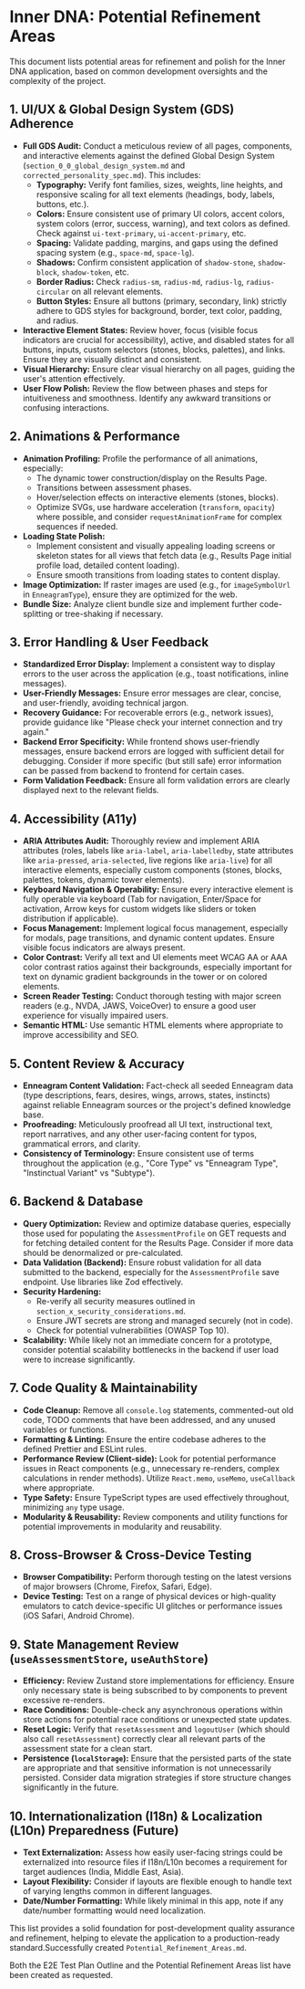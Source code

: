 # Inner DNA: Potential Refinement Areas

This document lists potential areas for refinement and polish for the Inner DNA application, based on common development oversights and the complexity of the project.

## 1. UI/UX & Global Design System (GDS) Adherence

*   **Full GDS Audit:** Conduct a meticulous review of all pages, components, and interactive elements against the defined Global Design System (`section_0_0_global_design_system.md` and `corrected_personality_spec.md`). This includes:
    *   **Typography:** Verify font families, sizes, weights, line heights, and responsive scaling for all text elements (headings, body, labels, buttons, etc.).
    *   **Colors:** Ensure consistent use of primary UI colors, accent colors, system colors (error, success, warning), and text colors as defined. Check against `ui-text-primary`, `ui-accent-primary`, etc.
    *   **Spacing:** Validate padding, margins, and gaps using the defined spacing system (e.g., `space-md`, `space-lg`).
    *   **Shadows:** Confirm consistent application of `shadow-stone`, `shadow-block`, `shadow-token`, etc.
    *   **Border Radius:** Check `radius-sm`, `radius-md`, `radius-lg`, `radius-circular` on all relevant elements.
    *   **Button Styles:** Ensure all buttons (primary, secondary, link) strictly adhere to GDS styles for background, border, text color, padding, and radius.
*   **Interactive Element States:** Review hover, focus (visible focus indicators are crucial for accessibility), active, and disabled states for all buttons, inputs, custom selectors (stones, blocks, palettes), and links. Ensure they are visually distinct and consistent.
*   **Visual Hierarchy:** Ensure clear visual hierarchy on all pages, guiding the user's attention effectively.
*   **User Flow Polish:** Review the flow between phases and steps for intuitiveness and smoothness. Identify any awkward transitions or confusing interactions.

## 2. Animations & Performance

*   **Animation Profiling:** Profile the performance of all animations, especially:
    *   The dynamic tower construction/display on the Results Page.
    *   Transitions between assessment phases.
    *   Hover/selection effects on interactive elements (stones, blocks).
    *   Optimize SVGs, use hardware acceleration (`transform`, `opacity`) where possible, and consider `requestAnimationFrame` for complex sequences if needed.
*   **Loading State Polish:**
    *   Implement consistent and visually appealing loading screens or skeleton states for all views that fetch data (e.g., Results Page initial profile load, detailed content loading).
    *   Ensure smooth transitions from loading states to content display.
*   **Image Optimization:** If raster images are used (e.g., for `imageSymbolUrl` in `EnneagramType`), ensure they are optimized for the web.
*   **Bundle Size:** Analyze client bundle size and implement further code-splitting or tree-shaking if necessary.

## 3. Error Handling & User Feedback

*   **Standardized Error Display:** Implement a consistent way to display errors to the user across the application (e.g., toast notifications, inline messages).
*   **User-Friendly Messages:** Ensure error messages are clear, concise, and user-friendly, avoiding technical jargon.
*   **Recovery Guidance:** For recoverable errors (e.g., network issues), provide guidance like "Please check your internet connection and try again."
*   **Backend Error Specificity:** While frontend shows user-friendly messages, ensure backend errors are logged with sufficient detail for debugging. Consider if more specific (but still safe) error information can be passed from backend to frontend for certain cases.
*   **Form Validation Feedback:** Ensure all form validation errors are clearly displayed next to the relevant fields.

## 4. Accessibility (A11y)

*   **ARIA Attributes Audit:** Thoroughly review and implement ARIA attributes (roles, labels like `aria-label`, `aria-labelledby`, state attributes like `aria-pressed`, `aria-selected`, live regions like `aria-live`) for all interactive elements, especially custom components (stones, blocks, palettes, tokens, dynamic tower elements).
*   **Keyboard Navigation & Operability:** Ensure every interactive element is fully operable via keyboard (Tab for navigation, Enter/Space for activation, Arrow keys for custom widgets like sliders or token distribution if applicable).
*   **Focus Management:** Implement logical focus management, especially for modals, page transitions, and dynamic content updates. Ensure visible focus indicators are always present.
*   **Color Contrast:** Verify all text and UI elements meet WCAG AA or AAA color contrast ratios against their backgrounds, especially important for text on dynamic gradient backgrounds in the tower or on colored elements.
*   **Screen Reader Testing:** Conduct thorough testing with major screen readers (e.g., NVDA, JAWS, VoiceOver) to ensure a good user experience for visually impaired users.
*   **Semantic HTML:** Use semantic HTML elements where appropriate to improve accessibility and SEO.

## 5. Content Review & Accuracy

*   **Enneagram Content Validation:** Fact-check all seeded Enneagram data (type descriptions, fears, desires, wings, arrows, states, instincts) against reliable Enneagram sources or the project's defined knowledge base.
*   **Proofreading:** Meticulously proofread all UI text, instructional text, report narratives, and any other user-facing content for typos, grammatical errors, and clarity.
*   **Consistency of Terminology:** Ensure consistent use of terms throughout the application (e.g., "Core Type" vs "Enneagram Type", "Instinctual Variant" vs "Subtype").

## 6. Backend & Database

*   **Query Optimization:** Review and optimize database queries, especially those used for populating the `AssessmentProfile` on GET requests and for fetching detailed content for the Results Page. Consider if more data should be denormalized or pre-calculated.
*   **Data Validation (Backend):** Ensure robust validation for all data submitted to the backend, especially for the `AssessmentProfile` save endpoint. Use libraries like Zod effectively.
*   **Security Hardening:**
    *   Re-verify all security measures outlined in `section_x_security_considerations.md`.
    *   Ensure JWT secrets are strong and managed securely (not in code).
    *   Check for potential vulnerabilities (OWASP Top 10).
*   **Scalability:** While likely not an immediate concern for a prototype, consider potential scalability bottlenecks in the backend if user load were to increase significantly.

## 7. Code Quality & Maintainability

*   **Code Cleanup:** Remove all `console.log` statements, commented-out old code, TODO comments that have been addressed, and any unused variables or functions.
*   **Formatting & Linting:** Ensure the entire codebase adheres to the defined Prettier and ESLint rules.
*   **Performance Review (Client-side):** Look for potential performance issues in React components (e.g., unnecessary re-renders, complex calculations in render methods). Utilize `React.memo`, `useMemo`, `useCallback` where appropriate.
*   **Type Safety:** Ensure TypeScript types are used effectively throughout, minimizing `any` type usage.
*   **Modularity & Reusability:** Review components and utility functions for potential improvements in modularity and reusability.

## 8. Cross-Browser & Cross-Device Testing

*   **Browser Compatibility:** Perform thorough testing on the latest versions of major browsers (Chrome, Firefox, Safari, Edge).
*   **Device Testing:** Test on a range of physical devices or high-quality emulators to catch device-specific UI glitches or performance issues (iOS Safari, Android Chrome).

## 9. State Management Review (`useAssessmentStore`, `useAuthStore`)

*   **Efficiency:** Review Zustand store implementations for efficiency. Ensure only necessary state is being subscribed to by components to prevent excessive re-renders.
*   **Race Conditions:** Double-check any asynchronous operations within store actions for potential race conditions or unexpected state updates.
*   **Reset Logic:** Verify that `resetAssessment` and `logoutUser` (which should also call `resetAssessment`) correctly clear all relevant parts of the assessment state for a clean start.
*   **Persistence (`localStorage`):** Ensure that the persisted parts of the state are appropriate and that sensitive information is not unnecessarily persisted. Consider data migration strategies if store structure changes significantly in the future.

## 10. Internationalization (I18n) & Localization (L10n) Preparedness (Future)

*   **Text Externalization:** Assess how easily user-facing strings could be externalized into resource files if I18n/L10n becomes a requirement for target audiences (India, Middle East, Asia).
*   **Layout Flexibility:** Consider if layouts are flexible enough to handle text of varying lengths common in different languages.
*   **Date/Number Formatting:** While likely minimal in this app, note if any date/number formatting would need localization.

This list provides a solid foundation for post-development quality assurance and refinement, helping to elevate the application to a production-ready standard.Successfully created `Potential_Refinement_Areas.md`.

Both the E2E Test Plan Outline and the Potential Refinement Areas list have been created as requested.
